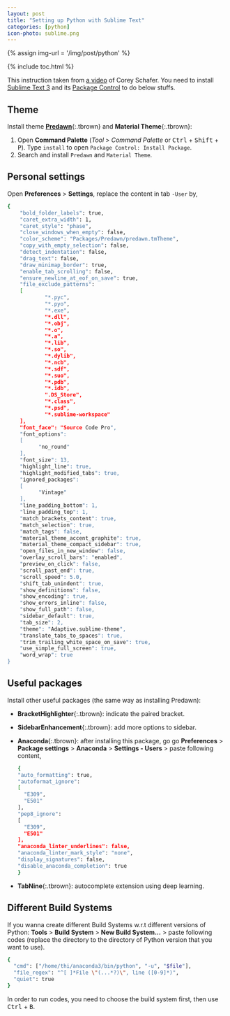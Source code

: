 ```yaml
---
layout: post
title: "Setting up Python with Sublime Text"
categories: [python]
icon-photo: sublime.png
---
```


{% assign img-url = '/img/post/python' %}

{% include toc.html %}

This instruction taken from [a video](https://www.youtube.com/watch?v=xFciV6Ew5r4) of Corey Schafer. You need to install [Sublime Text 3](https://www.sublimetext.com/3) and its [Package Control](https://packagecontrol.io/installation) to do below stuffs.

## Theme

Install theme **[Predawn](https://packagecontrol.io/packages/Predawn)**{:.tbrown} and **Material Theme**{:.tbrown}:

1. Open **Command Palette** (*Tool* > *Command Palette* or <kbd>Ctrl</kbd> + <kbd>Shift</kbd> + <kbd>P</kbd>). Type `install` to open `Package Control: Install Package`.
2. Search and install `Predawn` and `Material Theme`.

## Personal settings

Open **Preferences** > **Settings**, replace the content in tab `-User` by,

~~~ bash
{
  	"bold_folder_labels": true,
  	"caret_extra_width": 1,
  	"caret_style": "phase",
  	"close_windows_when_empty": false,
  	"color_scheme": "Packages/Predawn/predawn.tmTheme",
  	"copy_with_empty_selection": false,
  	"detect_indentation": false,
  	"drag_text": false,
  	"draw_minimap_border": true,
  	"enable_tab_scrolling": false,
  	"ensure_newline_at_eof_on_save": true,
  	"file_exclude_patterns":
  	[
    		"*.pyc",
    		"*.pyo",
    		"*.exe",
    		"*.dll",
    		"*.obj",
    		"*.o",
    		"*.a",
    		"*.lib",
    		"*.so",
    		"*.dylib",
    		"*.ncb",
    		"*.sdf",
    		"*.suo",
    		"*.pdb",
    		"*.idb",
    		".DS_Store",
    		"*.class",
    		"*.psd",
    		"*.sublime-workspace"
  	],
  	"font_face": "Source Code Pro",
  	"font_options":
  	[
  		  "no_round"
  	],
  	"font_size": 13,
  	"highlight_line": true,
  	"highlight_modified_tabs": true,
  	"ignored_packages":
  	[
  		  "Vintage"
  	],
  	"line_padding_bottom": 1,
  	"line_padding_top": 1,
  	"match_brackets_content": true,
  	"match_selection": true,
  	"match_tags": false,
  	"material_theme_accent_graphite": true,
  	"material_theme_compact_sidebar": true,
  	"open_files_in_new_window": false,
  	"overlay_scroll_bars": "enabled",
  	"preview_on_click": false,
  	"scroll_past_end": true,
  	"scroll_speed": 5.0,
  	"shift_tab_unindent": true,
  	"show_definitions": false,
  	"show_encoding": true,
  	"show_errors_inline": false,
  	"show_full_path": false,
  	"sidebar_default": true,
  	"tab_size": 2,
  	"theme": "Adaptive.sublime-theme",
  	"translate_tabs_to_spaces": true,
  	"trim_trailing_white_space_on_save": true,
  	"use_simple_full_screen": true,
  	"word_wrap": true
}
~~~

## Useful packages

Install other useful packages (the same way as installing Predawn):

- **BracketHighlighter**{:.tbrown}: indicate the paired bracket.
- **SidebarEnhancement**{:.tbrown}: add more options to sidebar.
- **Anaconda**{:.tbrown}: after installing this package, go go **Preferences** > **Package settings** > **Anaconda** > **Settings - Users** > paste following content,

    ~~~ bash
  {
    "auto_formatting": true,
    "autoformat_ignore":
    [
      "E309",
      "E501"
    ],
    "pep8_ignore":
    [
      "E309",
      "E501"
    ],
    "anaconda_linter_underlines": false,
    "anaconda_linter_mark_style": "none",
    "display_signatures": false,
    "disable_anaconda_completion": true
  }
    ~~~
- **TabNine**{:.tbrown}: autocomplete extension using deep learning.

## Different Build Systems

If you wanna create different Build Systems w.r.t different versions of Python: **Tools** > **Build System** > **New Build System...** > paste following codes (replace the directory to the directory of Python version that you want to use).

~~~ bash
{
  "cmd": ["/home/thi/anaconda3/bin/python", "-u", "$file"],
  "file_regex": "^[ ]*File \"(...*?)\", line ([0-9]*)",
  "quiet": true
}
~~~

In order to run codes, you need to choose the build system first, then use <kbd>Ctrl</kbd> + <kbd>B</kbd>.


